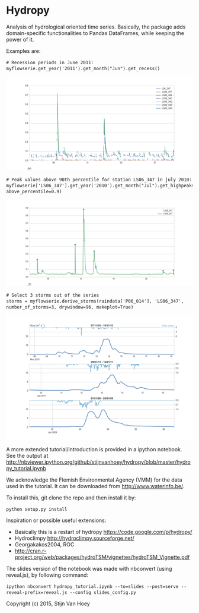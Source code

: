 Hydropy
=======

Analysis of hydrological oriented time series. Basically, the package adds domain-specific functionalities to Pandas DataFrames, while keeping the power of it.

Examples are:

    # Recession periods in June 2011:
    myflowserie.get_year('2011').get_month("Jun").get_recess()

![Recession periods](./data/recession.png)

    # Peak values above 90th percentile for station LS06_347 in july 2010:
    myflowserie['LS06_347'].get_year('2010').get_month("Jul").get_highpeaks(150, above_percentile=0.9)

![Selected peaks](./data/peaks.png)

    # Select 3 storms out of the series
    storms = myflowserie.derive_storms(raindata['P06_014'], 'LS06_347', number_of_storms=3, drywindow=96, makeplot=True)

![Selected storms](./data/storms.png)

A more extended tutorial/introduction is provided in a ipython notebook. See the output at http://nbviewer.ipython.org/github/stijnvanhoey/hydropy/blob/master/hydropy_tutorial.ipynb

We acknowledge the Flemish Environmental Agency (VMM) for the data used in the tutorial. It can be downloaded from http://www.waterinfo.be/.

To install this, git clone the repo and then install it by:

    python setup.py install

Inspiration or possible useful extensions:
* Basically this is a restart of hydropy https://code.google.com/p/hydropy/
* Hydroclimpy http://hydroclimpy.sourceforge.net/
* Georgakakos2004, ROC
* http://cran.r-project.org/web/packages/hydroTSM/vignettes/hydroTSM_Vignette.pdf

The slides version of the notebook was made with nbconvert (using reveal.js), by following command:

    ipython nbconvert hydropy_tutorial.ipynb --to=slides --post=serve --reveal-prefix=reveal.js --config slides_config.py


Copyright (c) 2015, Stijn Van Hoey
